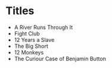 # Titles

- A River Runs Through It
- Fight Club
- 12 Years a Slave
- The Big Short
- 12 Monkeys
- The Curiour Case of Benjamin Button
